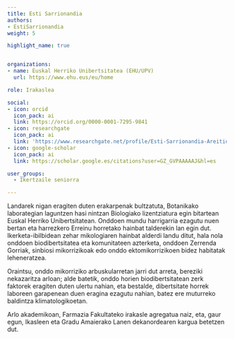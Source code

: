 ```yaml
---
title: Esti Sarrionandia
authors:
- EstiSarrionandia
weight: 5

highlight_name: true


organizations:
- name: Euskal Herriko Unibertsitatea (EHU/UPV)
  url: https://www.ehu.eus/eu/home

role: Irakaslea

social:
- icon: orcid
  icon_pack: ai
  link: https://orcid.org/0000-0001-7295-9841
- icon: researchgate
  icon_pack: ai
  link: 'https://www.researchgate.net/profile/Esti-Sarrionandia-Areitio'
- icon: google-scholar
  icon_pack: ai
  link: https://scholar.google.es/citations?user=GZ_GVPAAAAAJ&hl=es

user_groups: 
  - Ikertzaile seniorra

---
```


Landarek nigan eragiten duten erakarpenak bultzatuta, Botanikako laborategian laguntzen hasi nintzan Biologiako lizentziatura egin bitartean Euskal Herriko Unibertsitatean. Onddoen mundu harrigarria ezagutu nuen bertan eta harrezkero Erreinu horretako hainbat talderekin lan egin dut. Ikerketa-ibilbidean zehar mikologiaren hainbat alderdi landu ditut, hala nola onddoen biodibertsitatea eta komunitateen azterketa, onddoen Zerrenda Gorriak, sinbiosi mikorrizikoak edo onddo ektomikorrizikoen bidez habitatak leheneratzea.

Oraintsu, onddo mikorriziko arbuskularretan jarri dut arreta, bereziki nekazaritza arloan; alde batetik, onddo horien biodibertsitatean zerk faktorek eragiten duten ulertu nahian, eta bestalde, dibertsitate horrek laboreen garapenean duen eragina ezagutu  nahian, batez ere muturreko baldintza klimatologikoetan. 
 
Arlo akademikoan, Farmazia Fakultateko irakasle agregatua naiz, eta, gaur egun, Ikasleen eta Gradu Amaierako Lanen dekanordearen kargua betetzen dut.
